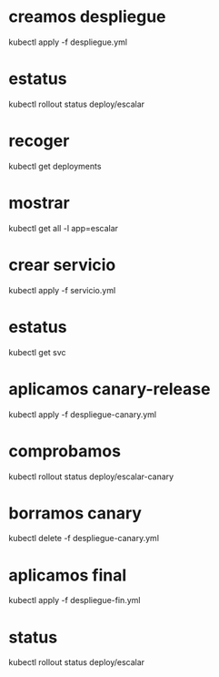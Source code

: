 
# creamos despliegue
kubectl apply -f despliegue.yml

# estatus
kubectl rollout status deploy/escalar

# recoger
kubectl get deployments 

# mostrar
kubectl get all -l app=escalar

# crear servicio
kubectl apply -f servicio.yml

# estatus
kubectl get svc

# aplicamos canary-release
kubectl apply -f despliegue-canary.yml

# comprobamos
kubectl rollout status deploy/escalar-canary

# borramos canary
kubectl delete -f despliegue-canary.yml

# aplicamos final
kubectl apply -f despliegue-fin.yml

# status
kubectl rollout status deploy/escalar


